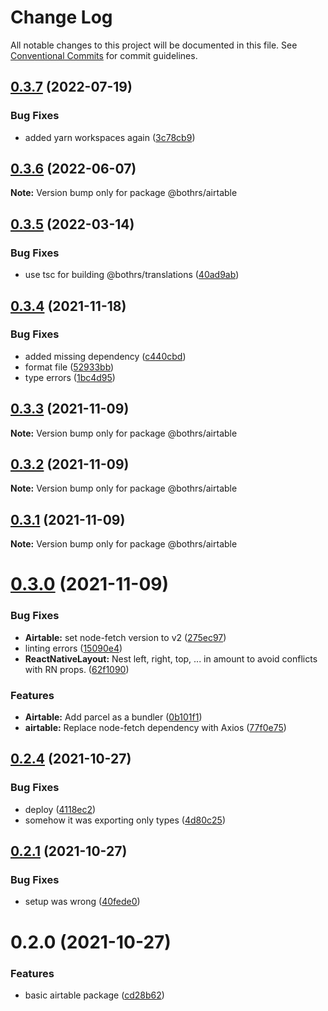 # Change Log

All notable changes to this project will be documented in this file.
See [Conventional Commits](https://conventionalcommits.org) for commit guidelines.

## [0.3.7](https://github.com/bothrs/open-source/compare/@bothrs/airtable@0.3.6...@bothrs/airtable@0.3.7) (2022-07-19)


### Bug Fixes

* added yarn workspaces again ([3c78cb9](https://github.com/bothrs/open-source/commit/3c78cb92254d20dbc231336cc7afe54300c1efb5))





## [0.3.6](https://github.com/bothrs/open-source/compare/@bothrs/airtable@0.3.5...@bothrs/airtable@0.3.6) (2022-06-07)

**Note:** Version bump only for package @bothrs/airtable





## [0.3.5](https://github.com/bothrs/open-source/compare/@bothrs/airtable@0.3.4...@bothrs/airtable@0.3.5) (2022-03-14)


### Bug Fixes

* use tsc for building @bothrs/translations ([40ad9ab](https://github.com/bothrs/open-source/commit/40ad9abd0c6bfca081b26705462786299abbc9fb))





## [0.3.4](https://github.com/bothrs/open-source/compare/@bothrs/airtable@0.3.3...@bothrs/airtable@0.3.4) (2021-11-18)


### Bug Fixes

* added missing dependency ([c440cbd](https://github.com/bothrs/open-source/commit/c440cbdbbce017b05125954c7e100a1932cb0a0b))
* format file ([52933bb](https://github.com/bothrs/open-source/commit/52933bb2bf2b52f0bbd7c001f26627184185db34))
* type errors ([1bc4d95](https://github.com/bothrs/open-source/commit/1bc4d955d821b9df51de429340f6e60dcf82f6aa))





## [0.3.3](https://github.com/bothrs/open-source/compare/@bothrs/airtable@0.3.2...@bothrs/airtable@0.3.3) (2021-11-09)

**Note:** Version bump only for package @bothrs/airtable





## [0.3.2](https://github.com/bothrs/open-source/compare/@bothrs/airtable@0.3.1...@bothrs/airtable@0.3.2) (2021-11-09)

**Note:** Version bump only for package @bothrs/airtable





## [0.3.1](https://github.com/bothrs/open-source/compare/@bothrs/airtable@0.3.0...@bothrs/airtable@0.3.1) (2021-11-09)

**Note:** Version bump only for package @bothrs/airtable





# [0.3.0](https://github.com/bothrs/open-source/compare/@bothrs/airtable@0.2.4...@bothrs/airtable@0.3.0) (2021-11-09)


### Bug Fixes

* **Airtable:** set node-fetch version to v2 ([275ec97](https://github.com/bothrs/open-source/commit/275ec97c12bdf3a3b5843d512aea6305830d85c9))
* linting errors ([15090e4](https://github.com/bothrs/open-source/commit/15090e4dd0bbf500bfe8315d973a0c33afc42e5a))
* **ReactNativeLayout:** Nest left, right, top, ... in amount to avoid conflicts with RN props. ([62f1090](https://github.com/bothrs/open-source/commit/62f1090f60c8d7bb121a68bce40b48f1dfd03098))


### Features

* **Airtable:** Add parcel as a bundler ([0b101f1](https://github.com/bothrs/open-source/commit/0b101f10fb05ddb594612852498c36d04abbb7a8))
* **airtable:** Replace node-fetch dependency with Axios ([77f0e75](https://github.com/bothrs/open-source/commit/77f0e75ba0360d5e51134973590d6d60744cf7ab))





## [0.2.4](https://github.com/bothrs/open-source/compare/@bothrs/airtable@0.2.2...@bothrs/airtable@0.2.4) (2021-10-27)


### Bug Fixes

* deploy ([4118ec2](https://github.com/bothrs/open-source/commit/4118ec2f0be77197609a8aecbff177e18267c69e))
* somehow it was exporting only types ([4d80c25](https://github.com/bothrs/open-source/commit/4d80c25e95fe9ee071c7b1cce928a738ce4202e8))





## [0.2.1](https://github.com/bothrs/open-source/compare/@bothrs/airtable@0.2.0...@bothrs/airtable@0.2.1) (2021-10-27)


### Bug Fixes

* setup was wrong ([40fede0](https://github.com/bothrs/open-source/commit/40fede03436b10658dd495fe9feaa2ed5f2f6191))





# 0.2.0 (2021-10-27)


### Features

* basic airtable package ([cd28b62](https://github.com/bothrs/open-source/commit/cd28b6293c944d77c2a3e907cc9e4e553750a0b3))
